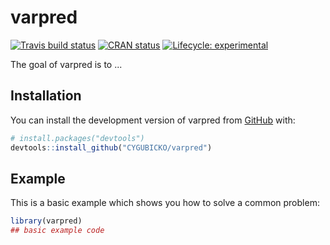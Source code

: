 
# varpred

<!-- badges: start -->
[![Travis build status](https://travis-ci.com/CYGUBICKO/varpred.svg?branch=main)](https://travis-ci.com/CYGUBICKO/varpred)
[![CRAN status](https://www.r-pkg.org/badges/version/varpred)](https://CRAN.R-project.org/package=varpred)
[![Lifecycle: experimental](https://img.shields.io/badge/lifecycle-experimental-orange.svg)](https://lifecycle.r-lib.org/articles/stages.html#experimental)
<!-- badges: end -->

The goal of varpred is to ...

## Installation

You can install the development version of varpred from [GitHub](https://github.com/) with:

``` r
# install.packages("devtools")
devtools::install_github("CYGUBICKO/varpred")
```

## Example

This is a basic example which shows you how to solve a common problem:

``` r
library(varpred)
## basic example code
```

